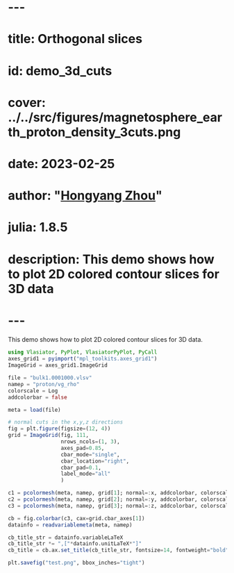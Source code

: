 # ---
# title: Orthogonal slices
# id: demo_3d_cuts
# cover: ../../src/figures/magnetosphere_earth_proton_density_3cuts.png
# date: 2023-02-25
# author: "[Hongyang Zhou](https://github.com/henry2004y)"
# julia: 1.8.5
# description: This demo shows how to plot 2D colored contour slices for 3D data
# ---

This demo shows how to plot 2D colored contour slices for 3D data.
```julia
using Vlasiator, PyPlot, VlasiatorPyPlot, PyCall
axes_grid1 = pyimport("mpl_toolkits.axes_grid1")
ImageGrid = axes_grid1.ImageGrid

file = "bulk1.0001000.vlsv"
nameρ = "proton/vg_rho"
colorscale = Log
addcolorbar = false

meta = load(file)

# normal cuts in the x,y,z directions
fig = plt.figure(figsize=(12, 4))
grid = ImageGrid(fig, 111,
                 nrows_ncols=(1, 3),
                 axes_pad=0.85,
                 cbar_mode="single",
                 cbar_location="right",
                 cbar_pad=0.1,
                 label_mode="all"
                 )

c1 = pcolormesh(meta, nameρ, grid[1]; normal=:x, addcolorbar, colorscale)
c2 = pcolormesh(meta, nameρ, grid[2]; normal=:y, addcolorbar, colorscale)
c3 = pcolormesh(meta, nameρ, grid[3]; normal=:z, addcolorbar, colorscale)

cb = fig.colorbar(c3, cax=grid.cbar_axes[1])
datainfo = readvariablemeta(meta, nameρ)

cb_title_str = datainfo.variableLaTeX
cb_title_str *= ",["*datainfo.unitLaTeX*"]"
cb_title = cb.ax.set_title(cb_title_str, fontsize=14, fontweight="bold")

plt.savefig("test.png", bbox_inches="tight")
```